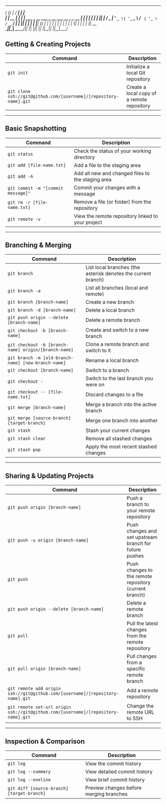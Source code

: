    _____ _ _           _____                                          _     
  / ____(_) |         / ____|                                        | |    
 | |  __ _| |_ ______| |     ___  _ __ ___  _ __ ___   __ _ _ __   __| |___ 
 | | |_ | | __|______| |    / _ \| '_ ` _ \| '_ ` _ \ / _` | '_ \ / _` / __|
 | |__| | | |_       | |___| (_) | | | | | | | | | | | (_| | | | | (_| \__ \
  \_____|_|\__|       \_____\___/|_| |_| |_|_| |_| |_|\__,_|_| |_|\__,_|___/
                                                                            
                                                                            

## Getting & Creating Projects

| Command | Description |
| ------- | ----------- |
| `git init` | Initialize a local Git repository |
| `git clone ssh://git@github.com/[username]/[repository-name].git` | Create a local copy of a remote repository |

---

## Basic Snapshotting

| Command | Description |
| ------- | ----------- |
| `git status` | Check the status of your working directory |
| `git add [file-name.txt]` | Add a file to the staging area |
| `git add -A` | Add all new and changed files to the staging area |
| `git commit -m "[commit message]"` | Commit your changes with a message |
| `git rm -r [file-name.txt]` | Remove a file (or folder) from the repository |
| `git remote -v` | View the remote repository linked to your project |

---

## Branching & Merging

| Command | Description |
| ------- | ----------- |
| `git branch` | List local branches (the asterisk denotes the current branch) |
| `git branch -a` | List all branches (local and remote) |
| `git branch [branch-name]` | Create a new branch |
| `git branch -d [branch-name]` | Delete a local branch |
| `git push origin --delete [branch-name]` | Delete a remote branch |
| `git checkout -b [branch-name]` | Create and switch to a new branch |
| `git checkout -b [branch-name] origin/[branch-name]` | Clone a remote branch and switch to it |
| `git branch -m [old-branch-name] [new-branch-name]` | Rename a local branch |
| `git checkout [branch-name]` | Switch to a branch |
| `git checkout -` | Switch to the last branch you were on |
| `git checkout -- [file-name.txt]` | Discard changes to a file |
| `git merge [branch-name]` | Merge a branch into the active branch |
| `git merge [source-branch] [target-branch]` | Merge one branch into another |
| `git stash` | Stash your current changes |
| `git stash clear` | Remove all stashed changes |
| `git stash pop` | Apply the most recent stashed changes |

---

## Sharing & Updating Projects

| Command | Description |
| ------- | ----------- |
| `git push origin [branch-name]` | Push a branch to your remote repository |
| `git push -u origin [branch-name]` | Push changes and set upstream branch for future pushes |
| `git push` | Push changes to the remote repository (current branch) |
| `git push origin --delete [branch-name]` | Delete a remote branch |
| `git pull` | Pull the latest changes from the remote repository |
| `git pull origin [branch-name]` | Pull changes from a specific remote branch |
| `git remote add origin ssh://git@github.com/[username]/[repository-name].git` | Add a remote repository |
| `git remote set-url origin ssh://git@github.com/[username]/[repository-name].git` | Change the remote URL to SSH |

---

## Inspection & Comparison

| Command | Description |
| ------- | ----------- |
| `git log` | View the commit history |
| `git log --summary` | View detailed commit history |
| `git log --oneline` | View brief commit history |
| `git diff [source-branch] [target-branch]` | Preview changes before merging branches |
